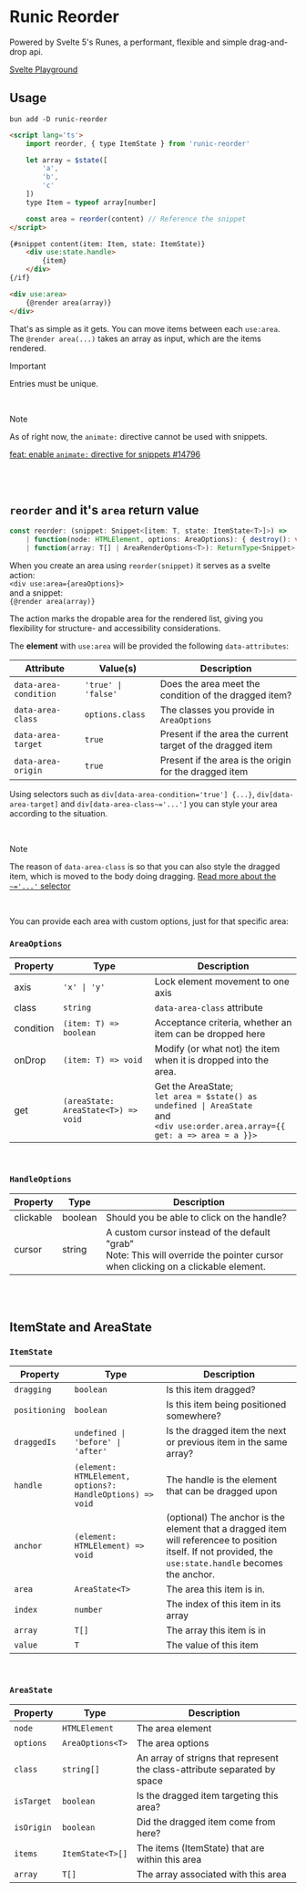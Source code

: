 # Runic Reorder

Powered by Svelte 5's Runes, a performant, flexible and simple drag-and-drop api.

[Svelte Playground](https://svelte.dev/playground/31789032177a44c3b6c92a46d2ea7e35?version=5.15.0)

## Usage

`bun add -D runic-reorder`

```html
<script lang='ts'>
    import reorder, { type ItemState } from 'runic-reorder'

    let array = $state([
        'a',
        'b',
        'c'
    ])
    type Item = typeof array[number]

    const area = reorder(content) // Reference the snippet
</script>

{#snippet content(item: Item, state: ItemState)}
    <div use:state.handle>
        {item}
    </div>
{/if}

<div use:area>
    {@render area(array)}
</div>

```

That's as simple as it gets. You can move items between each `use:area`. The `@render area(...)` takes an array as input, which are the items rendered.

> [!IMPORTANT]  
> Entries must be unique.

<br>

> [!NOTE]  
> As of right now, the `animate:` directive cannot
> be used with snippets.
>
> [feat: enable `animate:` directive for snippets #14796](https://github.com/sveltejs/svelte/pull/14796)

<br>
<br>

## `reorder` and it's `area` return value
```ts
const reorder: (snippet: Snippet<[item: T, state: ItemState<T>]>) =>
    | function(node: HTMLElement, options: AreaOptions): { destroy(): void }
    | function(array: T[] | AreaRenderOptions<T>): ReturnType<Snippet>
```

When you create an area using `reorder(snippet)` it serves as a svelte action:
<br> `<div use:area={areaOptions}>`
<br> and a snippet:
<br> `{@render area(array)}`

The action marks the dropable area for the rendered list, giving you flexibility for structure- and accessibility considerations.

The **element** with `use:area` will be provided the following `data-attributes`:

| Attribute | Value(s) | Description |
| --- | --- | --- |
| `data-area-condition` | `'true' \| 'false'` | Does the area meet the condition of the dragged item? |
| `data-area-class` | `options.class` | The classes you provide in `AreaOptions` |
| `data-area-target` | `true` | Present if the area the current target of the dragged item |
| `data-area-origin` | `true` | Present if the area is the origin for the dragged item |

Using selectors such as `div[data-area-condition='true'] {...}`,
`div[data-area-target]` and `div[data-area-class~='...']` you can style your area according to the situation.

<br>

> [!NOTE]  
> The reason of `data-area-class` is so that you can also style the dragged item, which is moved to the body doing dragging. [Read more about the `~='...'` selector](https://developer.mozilla.org/en-US/docs/Web/CSS/Attribute_selectors#attrvalue_2)

<br>

You can provide each area with custom options, just for that specific area:

### `AreaOptions`

| Property | Type | Description |
| --- | --- | --- |
| axis | `'x' \| 'y'` | Lock element movement to one axis |
| class | `string` | `data-area-class` attribute |
| condition | `(item: T) => boolean` | Acceptance criteria, whether an item can be dropped here |
| onDrop | `(item: T) => void` | Modify (or what not) the item when it is dropped into the area. |
| get | `(areaState: AreaState<T>) => void` | Get the AreaState; <br> `let area = $state() as undefined \| AreaState` <br>and<br> `<div use:order.area.array={{ get: a => area = a }}>` |

<br>

### `HandleOptions`

| Property | Type | Description |
| --- | --- | --- |
| clickable | boolean | Should you be able to click on the handle? |
| cursor | string | A custom cursor instead of the default "grab" <br> Note: This will override the pointer cursor when clicking on a clickable element. |

<br>
<br>

## ItemState and AreaState

### `ItemState`

| Property | Type | Description |
| --- | --- | --- |
| `dragging` | `boolean` | Is this item dragged? |
| `positioning` | `boolean` | Is this item being positioned somewhere? |
| `draggedIs` | `undefined \| 'before' \| 'after'` | Is the dragged item the next or previous item in the same array? |
| `handle` | `(element: HTMLElement, options?: HandleOptions) => void` | The handle is the element that can be dragged upon |
| `anchor` | `(element: HTMLElement) => void` | (optional) The anchor is the element that a dragged item will referencee to position itself. If not provided, the `use:state.handle` becomes the anchor. |
| `area` | `AreaState<T>` | The area this item is in. |
| `index` | `number` | The index of this item in its array |
| `array` | `T[]` | The array this item is in |
| `value` | `T` | The value of this item |

<br>

### `AreaState`

| Property | Type | Description |
| --- | --- | --- |
| `node` | `HTMLElement` | The area element |
| `options` | `AreaOptions<T>` | The area options |
| `class` | `string[]` | An array of strigns that represent the class-attribute separated by space |
| `isTarget` | `boolean` | Is the dragged item targeting this area? |
| `isOrigin` | `boolean` | Did the dragged item come from here? |
| `items` | `ItemState<T>[]` | The items (ItemState) that are within this area |
| `array` | `T[]` | The array associated with this area |